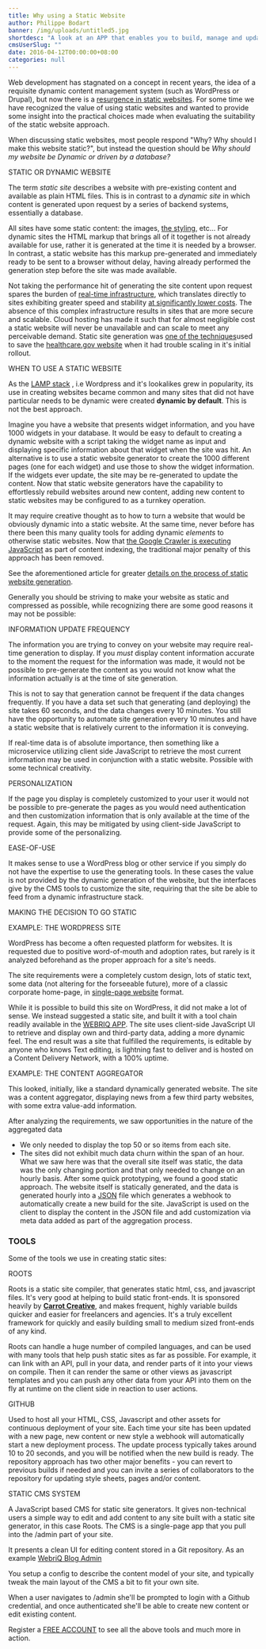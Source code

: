 ```yaml
---
title: Why using a Static Website
author: Philippe Bodart
banner: /img/uploads/untitled5.jpg
shortdesc: "A look at an APP that enables you to build, manage and update Static websites, much in the same way as you would set-up your Wordpress site"
cmsUserSlug: ""
date: 2016-04-12T00:00:00+08:00
categories: null
---
```


Web development has stagnated on a concept in recent years, the idea of a requisite dynamic content management system (such as WordPress or Drupal), but now there is a [resurgence in static websites](http://www.smashingmagazine.com/2015/11/modern-static-website-generators-next-big-thing/). For some time we have recognized the value of using static websites and wanted to provide some insight into the practical choices made when evaluating the suitability of the static website approach.

 When discussing static websites, most people respond "Why? Why should I make this website static?", but instead the question should be *Why should my website be Dynamic or driven by a database?*

 STATIC OR DYNAMIC WEBSITE

The term _static site_ describes a website with pre-existing content and available as plain HTML files. This is in contrast to a _dynamic site_ in which content is generated upon request by a series of backend systems, essentially a database.

 All sites have some static content: the images, [the styling](https://en.wikipedia.org/wiki/Style_sheet_(web_development)), etc... For dynamic sites the HTML markup that brings all of it together is not already available for use, rather it is generated at the time it is needed by a browser. In contrast, a static website has this markup pre-generated and immediately ready to be sent to a browser without delay, having already performed the generation step before the site was made available. 

 Not taking the performance hit of generating the site content upon request spares the burden of [real-time infrastructure](http://c179631.r31.cf0.rackcdn.com/diagram_scalablewordpress.png), which translates directly to sites exhibiting greater speed and stability [at significantly lower costs](https://aws.amazon.com/s3/pricing/). The absence of this complex infrastructure results in sites that are more secure and scalable. Cloud hosting has made it such that for almost negligible cost a static website will never be unavailable and can scale to meet any perceivable demand. Static site generation was [one of the techniques](https://developmentseed.org/blog/2013/10/24/its-called-jekyll/)used to save the [healthcare.gov website](https://www.healthcare.gov/) when it had trouble scaling in it's initial rollout.

 WHEN TO USE A STATIC WEBSITE

As the [LAMP stack](https://en.wikipedia.org/wiki/LAMP_(software_bundle)) , i.e Wordpress and it's lookalikes grew in popularity, its use in creating websites became common and many sites that did not have particular needs to be dynamic were created **dynamic by default**. This is not the best approach.

 Imagine you have a website that presents widget information, and you have 1000 widgets in your database. It would be easy to default to creating a dynamic website with a script taking the widget name as input and displaying specific information about that widget when the site was hit. An alternative is to use a static website generator to create the 1000 different pages (one for each widget) and use those to show the widget information. If the widgets ever update, the site may be re-generated to update the content. Now that static website generators have the capability to effortlessly rebuild websites around new content, adding new content to static websites may be configured to as a turnkey operation.

 It may require creative thought as to how to turn a website that would be obviously dynamic into a static website. At the same time, never before has there been this many quality tools for adding dynamic _elements_ to otherwise static websites. Now that [the Google Crawler is executing JavaScript](http://searchengineland.com/tested-googlebot-crawls-javascript-heres-learned-220157) as part of content indexing, the traditional major penalty of this approach has been removed.

 See the aforementioned article for greater [details on the process of static website generation](http://www.smashingmagazine.com/2015/11/modern-static-website-generators-next-big-thing/).

 Generally you should be striving to make your website as static and compressed as possible, while recognizing there are some good reasons it may not be possible:

INFORMATION UPDATE FREQUENCY

The information you are trying to convey on your website may require real-time generation to display. If you _must_ display content information accurate to the moment the request for the information was made, it would not be possible to pre-generate the content as you would not know what the information actually is at the time of site generation.

 This is not to say that generation cannot be frequent if the data changes frequently. If you have a data set such that generating (and deploying) the site takes 60 seconds, and the data changes every 10 minutes. You still have the opportunity to automate site generation every 10 minutes and have a static website that is relatively current to the information it is conveying.

 If real-time data is of absolute importance, then something like a microservice utilizing client side JavaScript to retrieve the most current information may be used in conjunction with a static website. Possible with some technical creativity.

PERSONALIZATION

If the page you display is completely customized to your user it would not be possible to pre-generate the pages as you would need authentication and then customization information that is only available at the time of the request. Again, this may be mitigated by using client-side JavaScript to provide some of the personalizing.

EASE-OF-USE

It makes sense to use a WordPress blog or other service if you simply do not have the expertise to use the generating tools. In these cases the value is not provided by the dynamic generation of the website, but the interfaces give by the CMS tools to customize the site, requiring that the site be able to feed from a dynamic infrastructure stack.

 MAKING THE DECISION TO GO STATIC

EXAMPLE: THE WORDPRESS SITE

WordPress has become a often requested platform for websites. It is requested due to positive word-of-mouth and adoption rates, but rarely is it analyzed beforehand as the proper approach for a site's needs.

 The site requirements were a completely custom design, lots of static text, some data (not altering for the forseeable future), more of a classic corporate home-page, in [single-page website](https://en.wikipedia.org/wiki/Single-page_application) format.

 While it is possible to build this site on WordPress, it did not make a lot of sense. We instead suggested a static site, and built it with a tool chain readily available in the [WEBRIQ APP](http://app.webriq.com/auth/register/). The site uses client-side JavaScript UI to retrieve and display own and third-party data, adding a more dynamic feel. The end result was a site that fulfilled the requirements, is editable by anyone who knows Text editing, is lightning fast to deliver and is hosted on a Content Delivery Network, with a 100% uptime.

 EXAMPLE: THE CONTENT AGGREGATOR

This looked, initially, like a standard dynamically generated website. The site was a content aggregator, displaying news from a few third party websites, with some extra value-add information.

 After analyzing the requirements, we saw opportunities in the nature of the aggregated data

* We only needed to display the top 50 or so items from each site.
* The sites did not exhibit much data churn within the span of an hour.
 What we saw here was that the overall site itself was static, the data was the only changing portion and that only needed to change on an hourly basis. After some quick prototyping, we found a good static approach. The website itself is statically generated, and the data is generated hourly into a [JSON](https://en.wikipedia.org/wiki/JSON) file which generates a webhook to automatically create a new build for the site. JavaScript is used on the client to display the content in the JSON file and add customization via meta data added as part of the aggregation process. 

###  **TOOLS**

Some of the tools we use in creating static sites:

ROOTS 

Roots is a static site compiler, that generates static html, css, and javascript files. It's very good at helping to build static front-ends. It is sponsored heavily by [**Carrot Creative**](http://carrot.is/), and makes frequent, highly variable builds quicker and easier for freelancers and agencies. It's a truly excellent framework for quickly and easily building small to medium sized front-ends of any kind.

Roots can handle a huge number of compiled languages, and can be used with many tools that help push static sites as far as possible. For example, it can link with an API, pull in your data, and render parts of it into your views on compile. Then it can render the same or other views as javascript templates and you can push any other data from your API into them on the fly at runtime on the client side in reaction to user actions. 


GITHUB

Used to host all your HTML, CSS, Javascript and other assets for continuous deployment of your site. Each time your site has been updated with a new page, new content or new style a webhook will automatically start a new deployment process. The update process typically takes around 10 to 20 seconds, and you will be notified when the new build is ready. The repository approach has two other major benefits - you can revert to previous builds if needed and you can invite a series of collaborators to the repository for updating style sheets, pages and/or content. 

STATIC CMS SYSTEM

A JavaScript based CMS for static site generators. It gives non-technical users a simple way to edit and add content to any site built with a static site generator, in this case Roots. 
The CMS is a single-page app that you pull into the /admin part of your site.

It presents a clean UI for editing content stored in a Git repository. As an example [WebriQ Blog Admin](http://blog.webriq.com/admin) 

You setup a config to describe the content model of your site, and typically tweak the main layout of the CMS a bit to fit your own site.

When a user navigates to /admin she'll be prompted to login with a Github credential, and once authenticated she'll be able to create new content or edit existing content.

Register a [FREE ACCOUNT](http://app.webriq.com/auth/regsiter/) to see all the above tools and much more in action.


